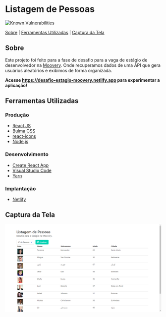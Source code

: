 # Listagem de Pessoas

[![Known Vulnerabilities](https://snyk.io/test/github/matheuslopess1/desafio-estagio/badge.svg?targetFile=package.json)](https://snyk.io/test/github/matheuslopess1/desafio-estagio?targetFile=package.json)

[Sobre](#sobre) | [Ferramentas Utilizadas](#ferramentas-utilizadas) | [Captura da Tela](#captura-da-tela)

## Sobre

Este projeto foi feito para a fase de desafio para a vaga de estágio de desenvolvedor na [Moovery](https://moovery.app/). Onde recuperamos dados de uma API que gera usuários aleatórios e exibimos de forma organizada.

**Acesse https://desafio-estagio-moovery.netlify.app para experimentar a aplicação!**

## Ferramentas Utilizadas

### Produção

- [React JS](https://pt-br.reactjs.org/)
- [Bulma CSS](https://bulma.io/)
- [react-icons](https://react-icons.github.io/)
- [Node.js](https://nodejs.org/pt-br/)

### Desenvolvimento

- [Create React App](https://create-react-app.dev/)
- [Visual Studio Code](https://code.visualstudio.com/)
- [Yarn](https://yarnpkg.com/)

### Implantação

- [Netlify](https://netlify.com/)

## Captura da Tela

![](screenshot.png)
